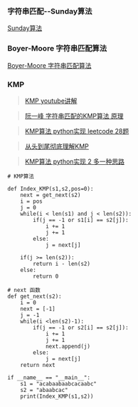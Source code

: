 ### 字符串匹配--Sunday算法

[Sunday算法](https://www.jianshu.com/p/2594d312cefd)

### Boyer-Moore 字符串匹配算法

[ Boyer-Moore 字符串匹配算法 ](https://www.cnblogs.com/gaochundong/p/boyer_moore_string_matching_algorithm.html)


### KMP

> [KMP youtube讲解](https://www.youtube.com/watch?v=GTJr8OvyEVQ)

> [阮一峰 字符串匹配的KMP算法 原理](http://www.ruanyifeng.com/blog/2013/05/Knuth%E2%80%93Morris%E2%80%93Pratt_algorithm.html)

> [KMP算法 python实现 leetcode 28题 ](https://github.com/apachecn/awesome-algorithm/blob/master/docs/Leetcode_Solutions/Python/0028._implement_strstr().md)

> [从头到尾彻底理解KMP](https://blog.csdn.net/v_JULY_v/article/details/7041827)

> [KMP算法 python实现 2 多一种思路](https://www.cnblogs.com/zrdm/p/8590670.html)

```python3
# KMP算法
 
def Index_KMP(s1,s2,pos=0):
    next = get_next(s2)
    i = pos
    j = 0
    while(i < len(s1) and j < len(s2)):
        if(j == -1 or s1[i] == s2[j]):
            i += 1
            j += 1
        else:
            j = next[j]
 
    if(j >= len(s2)):
        return i - len(s2)
    else:
        return 0
        
# next 函数
def get_next(s2):
    i = 0
    next = [-1]
    j = -1
    while(i <len(s2)-1):
        if(j == -1 or s2[i] == s2[j]):
            i += 1
            j += 1
            next.append(j)
        else:
            j = next[j]
    return next
 
if __name__ == "__main__":
    s1 = "acabaabaabcacaabc"
    s2 = "abaabcac"
    print(Index_KMP(s1,s2))
```
